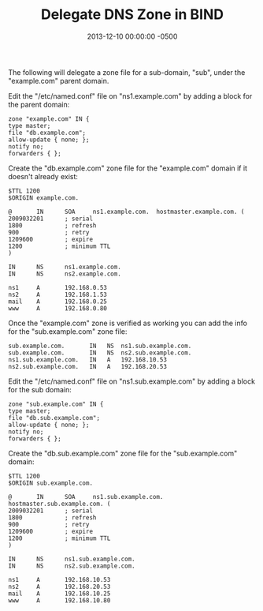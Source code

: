 ﻿---
title:  Delegate DNS Zone in BIND
date:   2013-12-10 00:00:00 -0500
categories: IT
---

The following will delegate a zone file for a sub-domain, "sub", under the "example.com" parent domain.

Edit the "/etc/named.conf" file on "ns1.example.com" by adding a block for the parent domain:

```text
zone "example.com" IN {
type master;
file "db.example.com";
allow-update { none; };
notify no;
forwarders { };
```

Create the "db.example.com" zone file for the "example.com" domain if it doesn't already exist:

```text
$TTL 1200
$ORIGIN example.com.

@       IN      SOA     ns1.example.com.  hostmaster.example.com. (
2009032201      ; serial
1800            ; refresh
900             ; retry
1209600         ; expire
1200            ; minimum TTL
)

IN      NS      ns1.example.com.
IN      NS      ns2.example.com.

ns1     A       192.168.0.53
ns2     A       192.168.1.53
mail    A       192.168.0.25
www     A       192.168.0.80
```

Once the "example.com" zone is verified as working you can add the info for the "sub.example.com" zone file:

```text
sub.example.com.       IN   NS  ns1.sub.example.com.
sub.example.com.       IN   NS  ns2.sub.example.com.
ns1.sub.example.com.   IN   A   192.168.10.53
ns2.sub.example.com.   IN   A   192.168.20.53
```

Edit the "/etc/named.conf" file on "ns1.sub.example.com" by adding a block for the sub domain:

```text
zone "sub.example.com" IN {
type master;
file "db.sub.example.com";
allow-update { none; };
notify no;
forwarders { };
```

Create the "db.sub.example.com" zone file for the "sub.example.com" domain:

```text
$TTL 1200
$ORIGIN sub.example.com.

@       IN      SOA     ns1.sub.example.com.  hostmaster.sub.example.com. (
2009032201      ; serial
1800            ; refresh
900             ; retry
1209600         ; expire
1200            ; minimum TTL
)

IN      NS      ns1.sub.example.com.
IN      NS      ns2.sub.example.com.

ns1     A       192.168.10.53
ns2     A       192.168.20.53
mail    A       192.168.10.25
www     A       192.168.10.80
```
